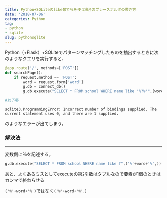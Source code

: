 ```yaml
---
title: Python+SQLiteのlike句で％を使う場合のプレースホルダの書き方
date: '2018-07-06'
categories: Python
tag:
- python
- sqlite
slug: pythonsqlite
---
```


Python（+Flask）+SQLiteでパターンマッチングしたものを抽出するときに次のようなクエリを実行すると、  
```python
@app.route('/', methods=['POST'])
def searchPage():
    if request.method == 'POST':
        word = request.form['word']
        g.db = connect_db()
        g.db.execute("SELECT * FROM school WHERE name like '%?%'",(word,))

#以下略
```

```
sqlite3.ProgrammingError: Incorrect number of bindings supplied. The current statement uses 0, and there are 1 supplied.
```

のようなエラーが出てしまう。

### 解決法
---

変数側に％を記述する。
```python
g.db.execute("SELECT * FROM school WHERE name like ?",('%'+word+'%',))
```

あと、よくあるミスとしてexecuteの第2引数はタプルなので要素が1個のときはカンマで終わらせる   

`('%'+word+'%')`ではなく`('%'+word+'%',)`
